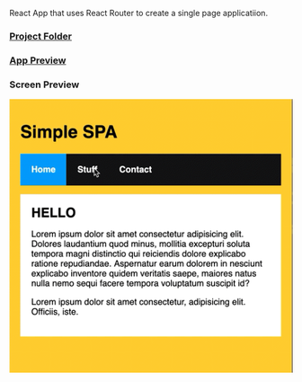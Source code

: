 React App that uses React Router to create a single page applicatiion.

### [Project Folder](https://github.com/xboudsady/react-kirupa/tree/master/react_spa)

### [App Preview](https://kirupa-react-spa.surge.sh)

### Screen Preview
![Single Page App](https://github.com/xboudsady/react-kirupa/blob/master/app-screens/SPA.gif)